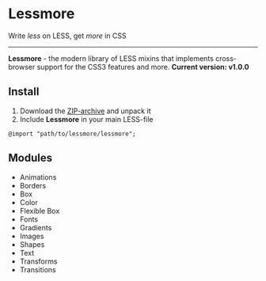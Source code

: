 # Lessmore
Write *less* on LESS, get *more* in CSS

---

**Lessmore** - the modern library of LESS mixins that implements cross-browser support for the CSS3 features and more.
**Current version: v1.0.0**

## Install
1. Download the [ZIP-archive](https://github.com/belyan/lessmore/archive/master.zip) and unpack it
2. Include **Lessmore** in your main LESS-file
```
@import "path/to/lessmore/lessmore";
```

## Modules
* Animations
* Borders
* Box
* Color
* Flexible Box
* Fonts
* Gradients
* Images
* Shapes
* Text
* Transforms
* Transitions
